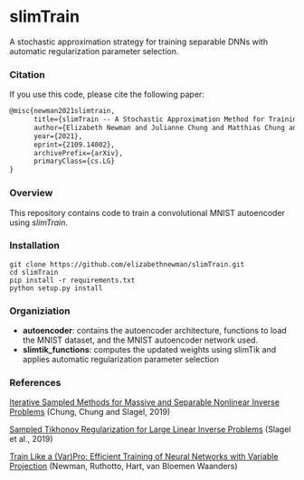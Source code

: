 # slimTrain

A stochastic approximation strategy for training separable DNNs with automatic regularization parameter selection.



### Citation

If you use this code, please cite the following paper:

```latex
@misc{newman2021slimtrain,
      title={slimTrain -- A Stochastic Approximation Method for Training Separable Deep Neural Networks}, 
      author={Elizabeth Newman and Julianne Chung and Matthias Chung and Lars Ruthotto},
      year={2021},
      eprint={2109.14002},
      archivePrefix={arXiv},
      primaryClass={cs.LG}
}
```

### Overview

This repository contains code to train a convolutional MNIST autoencoder using *slimTrain*.  

### Installation
```angular2html
git clone https://github.com/elizabethnewman/slimTrain.git
cd slimTrain
pip install -r requirements.txt
python setup.py install
```

### Organiziation

* **autoencoder**: contains the autoencoder architecture, functions to load the MNIST dataset, and the MNIST autoencoder network used.
* **slimtik_functions**: computes the updated weights using slimTik and applies automatic regularization parameter selection

### References

[Iterative Sampled Methods for Massive and Separable Nonlinear Inverse Problems](https://par.nsf.gov/servlets/purl/10108292) 
(Chung, Chung and Slagel, 2019)

[Sampled Tikhonov Regularization for Large Linear Inverse Problems](https://arxiv.org/abs/1812.06165) 
(Slagel et al., 2019)

[Train Like a (Var)Pro: Efficient Training of Neural Networks with Variable Projection](https://arxiv.org/abs/2007.13171)
(Newman, Ruthotto, Hart, van Bloemen Waanders)




